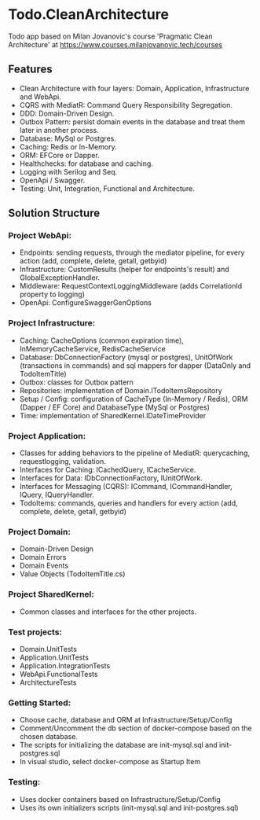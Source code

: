 # Todo.CleanArchitecture

Todo app based on Milan Jovanovic's course 'Pragmatic Clean Architecture' at https://www.courses.milanjovanovic.tech/courses

## Features
- Clean Architecture with four layers: Domain, Application, Infrastructure and WebApi.
- CQRS with MediatR: Command Query Responsibility Segregation.
- DDD: Domain-Driven Design.
- Outbox Pattern: persist domain events in the database and treat them later in another process.
- Database: MySql or Postgres.
- Caching: Redis or In-Memory.
- ORM: EFCore or Dapper.
- Healthchecks: for database and caching.
- Logging with Serilog and Seq.
- OpenApi / Swagger.
- Testing: Unit, Integration, Functional and Architecture.



## Solution Structure

### Project WebApi:
- Endpoints: sending requests, through the mediator pipeline, for every action (add, complete, delete, getall, getbyid)
- Infrastructure: CustomResults (helper for endpoints's result) and GlobalExceptionHandler.
- Middleware: RequestContextLoggingMiddleware (adds CorrelationId property to logging)
- OpenApi: ConfigureSwaggerGenOptions

### Project Infrastructure:
- Caching: CacheOptions (common expiration time), InMemoryCacheService, RedisCacheService
- Database: DbConnectionFactory (mysql or postgres), UnitOfWork (transactions in commands) and sql mappers for dapper (DataOnly and TodoItemTitle)
- Outbox: classes for Outbox pattern
- Repositories: implementation of Domain.ITodoItemsRepository
- Setup / Config: configuration of CacheType (In-Memory / Redis), ORM (Dapper / EF Core) and DatabaseType (MySql or Postgres)
- Time: implementation of SharedKernel.IDateTimeProvider

### Project Application:
- Classes for adding behaviors to the pipeline of MediatR: querycaching, requestlogging, validation.
- Interfaces for Caching: ICachedQuery, ICacheService.
- Interfaces for Data: IDbConnectionFactory, IUnitOfWork.
- Interfaces for Messaging (CQRS): ICommand, ICommandHandler, IQuery, IQueryHandler.
- TodoItems: commands, queries and handlers for every action (add, complete, delete, getall, getbyid)

### Project Domain:
- Domain-Driven Design
- Domain Errors
- Domain Events
- Value Objects (TodoItemTitle.cs)

### Project SharedKernel:
- Common classes and interfaces for the other projects.

### Test projects:
- Domain.UnitTests
- Application.UnitTests
- Application.IntegrationTests
- WebApi.FunctionalTests
- ArchitectureTests

### Getting Started:
- Choose cache, database and ORM at Infrastructure/Setup/Config
- Comment/Uncomment the db section of docker-compose based on the chosen database.
- The scripts for initializing the database are init-mysql.sql and init-postgres.sql
- In visual studio, select docker-compose as Startup Item

### Testing:
- Uses docker containers based on Infrastructure/Setup/Config
- Uses its own initializers scripts (init-mysql.sql and init-postgres.sql)


